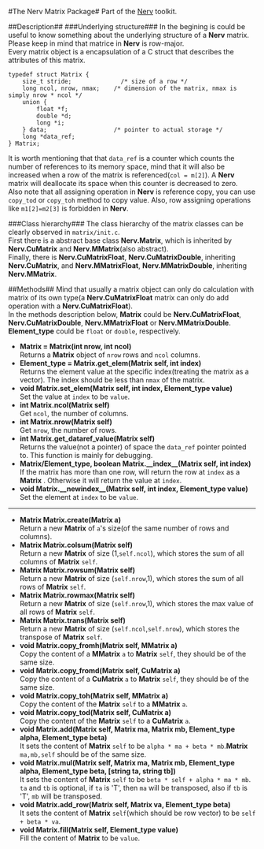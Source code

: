 #The Nerv Matrix Package#
Part of the [Nerv](../README.md) toolkit.

##Description##
###Underlying structure###
In the begining is could be useful to know something about the underlying structure of a __Nerv__ matrix. Please keep in mind that matrice in __Nerv__ is row-major.  
Every matrix object is a encapsulation of a C struct that describes the attributes of this matrix.  
```
typedef struct Matrix {
    size_t stride;              /* size of a row */
    long ncol, nrow, nmax;    /* dimension of the matrix, nmax is simply nrow * ncol */
    union {
        float *f;
        double *d;
        long *i;
    } data;                   /* pointer to actual storage */
    long *data_ref;
} Matrix;
```
It is worth mentioning that that `data_ref` is a counter which counts the number of references to its memory space, mind that it will also be increased when a row of the matrix is referenced(`col = m[2]`). A __Nerv__ matrix will deallocate its space when this counter is decreased to zero.   
Also note that all assigning operation in __Nerv__ is reference copy, you can use `copy_tod` or `copy_toh` method to copy value. Also, row assigning operations like `m1[2]=m2[3]` is forbidden in __Nerv__.

###Class hierarchy###
The class hierarchy of the matrix classes can be clearly observed in `matrix/init.c`.   
First there is a abstract base class __Nerv.Matrix__, which is inherited by __Nerv.CuMatrix__ and __Nerv.MMatrix__(also abstract).  
Finally, there is __Nerv.CuMatrixFloat__, __Nerv.CuMatrixDouble__, inheriting __Nerv.CuMatrix__, and __Nerv.MMatrixFloat__, __Nerv.MMatrixDouble__, inheriting __Nerv.MMatrix__.

##Methods##
Mind that usually a matrix object can only do calculation with matrix of its own type(a __Nerv.CuMatrixFloat__ matrix can only do add operation with a __Nerv.CuMatrixFloat__).  
In the methods description below, __Matrix__ could be __Nerv.CuMatrixFloat__, __Nerv.CuMatrixDouble__, __Nerv.MMatrixFloat__ or __Nerv.MMatrixDouble__. __Element_type__ could be `float` or `double`, respectively.    
* __Matrix = Matrix(int nrow, int ncol)__  
Returns a __Matrix__ object of `nrow` rows and `ncol` columns.
* __Element_type = Matrix.get_elem(Matrix self, int index)__  
Returns the element value at the specific index(treating the matrix as a vector). The index should be less than `nmax` of the matrix.
* __void Matrix.set_elem(Matrix self, int index, Element_type value)__  
Set the value at `index` to be `value`.
* __int Matrix.ncol(Matrix self)__  
Get `ncol`, the number of columns.
* __int Matrix.nrow(Matrix self)__  
Get `nrow`, the number of rows.
* __int Matrix.get_dataref_value(Matrix self)__  
Returns the value(not a pointer) of space the `data_ref` pointer pointed to. This function is mainly for debugging.  
* __Matrix/Element\_type, boolean Matrix.\_\_index\_\_(Matrix self, int index)__  
If the matrix has more than one row, will return the row at `index` as a __Matrix__ . Otherwise it will return the value at `index`.
* __void Matrix.\_\_newindex\_\_(Matrix self, int index, Element_type value)__  
Set the element at `index` to be `value`.
---
* __Matrix Matrix.create(Matrix a)__  
Return a new __Matrix__ of `a`'s size(of the same number of rows and columns).
* __Matrix Matrix.colsum(Matrix self)__  
Return a new __Matrix__ of size (1,`self.ncol`), which stores the sum of all columns of __Matrix__ `self`.
* __Matrix Matrix.rowsum(Matrix self)__  
Return a new __Matrix__ of size (`self.nrow`,1), which stores the sum of all rows of __Matrix__ `self`.
* __Matrix Matrix.rowmax(Matrix self)__  
Return a new __Matrix__ of size (`self.nrow`,1), which stores the max value of all rows of __Matrix__ `self`.
* __Matrix Matrix.trans(Matrix self)__  
Return a new __Matrix__ of size (`self.ncol`,`self.nrow`), which stores the transpose of __Matrix__ `self`.
* __void Matrix.copy_fromh(Matrix self, MMatrix a)__  
Copy the content of a __MMatrix__ `a` to __Matrix__ `self`, they should be of the same size.
* __void Matrix.copy_fromd(Matrix self, CuMatrix a)__  
Copy the content of a __CuMatrix__ `a` to __Matrix__ `self`, they should be of the same size.
* __void Matrix.copy_toh(Matrix self, MMatrix a)__  
Copy the content of the __Matrix__ `self` to a __MMatrix__ `a`.
* __void Matrix.copy_tod(Matrix self, CuMatrix a)__  
Copy the content of the __Matrix__ `self` to a __CuMatrix__ `a`.
* __void Matrix.add(Matrix self, Matrix ma, Matrix mb, Element_type alpha, Element_type beta)__  
It sets the content of __Matrix__ `self` to be `alpha * ma + beta * mb`.__Matrix__ `ma,mb,self` should be of the same size.
* __void Matrix.mul(Matrix self, Matrix ma, Matrix mb, Element_type alpha, Element_type beta, [string ta, string tb])__  
It sets the content of __Matrix__ `self` to be `beta * self + alpha * ma * mb`. `ta` and `tb` is optional, if `ta` is 'T', then `ma` will be transposed, also if `tb` is 'T', `mb` will be transposed.
* __void Matrix.add_row(Matrix self, Matrix va, Element_type beta)__  
It sets the content of __Matrix__ `self`(which should be row vector) to be `self + beta * va`.
* __void Matrix.fill(Matrix self, Element_type value)__  
Fill the content of __Matrix__ to be `value`.